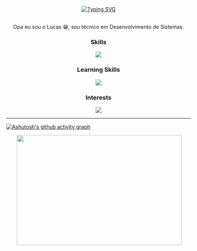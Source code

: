 <!--APRESENTAÇÃO-->

<div align='center'>
    <a href="https://git.io/typing-svg">
        <img align='center' src="https://readme-typing-svg.demolab.com?font=Fira+Code&pause=1000&color=44F700&background=000000&center=true&vCenter=true&width=435&lines=Ol%C3%A1%2C+eu+sou+o+Lucas++%3A)" alt="Typing SVG" />
    </a>
</div>

</br>
<div align='center'>

<p>
    Opa eu sou o Lucas 😁, sou técnico em Desenvolvimento de Sistemas.
</p>

</div>

<div align="center">

<h3 >Skills</h3>

<p align="center">
  <a href="https://skillicons.dev">
    <img src="https://skillicons.dev/icons?i=js,html,css,nodejs,express,sequelize,mysql" />
  </a>
</p>

<h3>Learning Skills</h3>
<p align="center">
  <a href="https://skillicons.dev">
    <img src="https://skillicons.dev/icons?i=typescript,react,vue" />
  </a>
</p>

<h3>Interests</h3>
<p align="center">
  <a href="https://skillicons.dev">
    <img src="https://skillicons.dev/icons?i=adonis,aws,docker" />
  </a>
</p>

</div>
<!--===================================================================-->

---



[![Ashutosh's github activity graph](https://github-readme-activity-graph.vercel.app/graph?username=Luscakkkj&theme=github-compact)](https://github.com/ashutosh00710/github-readme-activity-graph)

<div align="center">

<img src="https://github-readme-stats.vercel.app/api?username=Luscakkkj&show_icons=true&theme=merko&bg_color=040a00" alt="">

<img width="450px" height="300px" src="https://github-readme-stats.vercel.app/api/top-langs/?username=Luscakkkj&layout=compact&hide_border=true&title_color=86d921&text_color=87edb0&bg_color=040a00&hide_progress=false"/>

</div>
